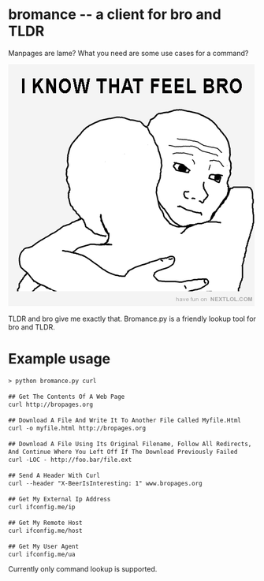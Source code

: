 bromance -- a client for bro and TLDR
=====================================

Manpages are lame? What you need are some use cases for a command?

![I know that feeling, bro](https://github.com/mre/bromance/blob/master/hug.png)

TLDR and bro give me exactly that. Bromance.py is a friendly lookup tool for bro and TLDR.

# Example usage

    > python bromance.py curl

    ## Get The Contents Of A Web Page
    curl http://bropages.org

    ## Download A File And Write It To Another File Called Myfile.Html
    curl -o myfile.html http://bropages.org

    ## Download A File Using Its Original Filename, Follow All Redirects, And Continue Where You Left Off If The Download Previously Failed
    curl -LOC - http://foo.bar/file.ext

    ## Send A Header With Curl
    curl --header "X-BeerIsInteresting: 1" www.bropages.org

    ## Get My External Ip Address 
    curl ifconfig.me/ip

    ## Get My Remote Host
    curl ifconfig.me/host

    ## Get My User Agent
    curl ifconfig.me/ua


Currently only command lookup is supported.
